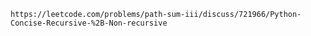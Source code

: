 
	https://leetcode.com/problems/path-sum-iii/discuss/721966/Python-Concise-Recursive-%2B-Non-recursive

